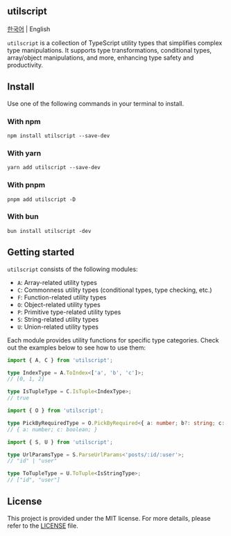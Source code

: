 ## utilscript

[한국어](./README.md) | English

`utilscript` is a collection of TypeScript utility types that simplifies complex type manipulations. It supports type transformations, conditional types, array/object manipulations, and more, enhancing type safety and productivity.

## Install

Use one of the following commands in your terminal to install.

### With npm

```script
npm install utilscript --save-dev
```

### With yarn

```script
yarn add utilscript --save-dev
```

### With pnpm

```script
pnpm add utilscript -D
```

### With bun

```script
bun install utilscript -dev
```

## Getting started

`utilscript` consists of the following modules:

- `A`: Array-related utility types
- `C`: Commonness utility types (conditional types, type checking, etc.)
- `F`: Function-related utility types
- `O`: Object-related utility types
- `P`: Primitive type-related utility types
- `S`: String-related utility types
- `U`: Union-related utility types

Each module provides utility functions for specific type categories. Check out the examples below to see how to use them:

```ts
import { A, C } from 'utilscript';

type IndexType = A.ToIndex<['a', 'b', 'c']>;
// [0, 1, 2]

type IsTupleType = C.IsTuple<IndexType>;
// true
```

```ts
import { O } from 'utilscript';

type PickByRequiredType = O.PickByRequired<{ a: number; b?: string; c: boolean }>;
// { a: number; c: boolean; }
```

```ts
import { S, U } from 'utilscript';

type UrlParamsType = S.ParseUrlParams<'posts/:id/:user'>;
// "id" | "user"

type ToTupleType = U.ToTuple<IsStringType>;
// ["id", "user"]
```

## License

This project is provided under the MIT license. For more details, please refer to the [LICENSE](./LICENSE) file.
